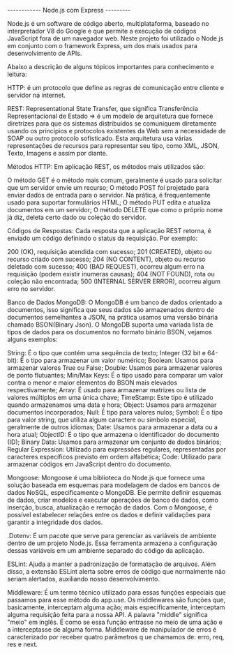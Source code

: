 
------------ Node.js com Express ---------

Node.js é um software de código aberto, multiplataforma, baseado no interpretador V8 do Google 
e que permite a execução de códigos JavaScript fora de um navegador web.
Neste projeto foi utilizado o Node.js em conjunto com o framework Express, um dos mais usados
para desenvolvimento de APIs.

Abaixo a descrição de alguns tópicos importantes para conhecimento e leitura:

HTTP: é um protocolo que define as regras de comunicação entre cliente e servidor na internet.

REST: Representational State Transfer, que significa Transferência Representacional de Estado => é um modelo 
de arquitetura que fornece diretrizes para que os sistemas distribuídos se comuniquem diretamente 
usando os princípios e protocolos existentes da Web sem a necessidade de SOAP ou outro protocolo sofisticado.
Esta arquitetura usa várias representações de recursos para representar seu tipo, como XML, JSON, Texto, 
Imagens e assim por diante.

Métodos HTTP: Em aplicação REST, os métodos mais utilizados são:

O método GET é o método mais comum, geralmente é usado para solicitar que um servidor envie um recurso;
O método POST foi projetado para enviar dados de entrada para o servidor. Na prática, é frequentemente usado 
para suportar formulários HTML;
O método PUT edita e atualiza documentos em um servidor;
O método DELETE que como o próprio nome já diz, deleta certo dado ou coleção do servidor.


Códigos de Respostas: Cada resposta que a aplicação REST retorna, é enviado um código 
definindo o status da requisição. Por exemplo:

200 (OK), requisição atendida com sucesso;
201 (CREATED), objeto ou recurso criado com sucesso;
204 (NO CONTENT), objeto ou recurso deletado com sucesso;
400 (BAD REQUEST), ocorreu algum erro na requisição (podem existir inumeras causas);
404 (NOT FOUND), rota ou coleção não encontrada;
500 (INTERNAL SERVER ERROR), ocorreu algum erro no servidor.


Banco de Dados MongoDB: O MongoDB é um banco de dados orientado a documentos, isso significa 
que seus dados são armazenados dentro de documentos semelhantes a JSON, na prática usamos 
uma versão binária chamado BSON(Binary Json). O MongoDB suporta uma variada lista de tipos de dados 
para os documentos no formato binário BSON, vejamos alguns exemplos:

String: É o tipo que contém uma sequência de texto;
Integer (32 bit e 64-bit): É o tipo para armazenar um valor numérico;
Boolean: Usamos para armazenar valores True ou False;
Double: Usamos para armazenar valores de ponto flutuantes;
Min/Max Keys: É o tipo usado para comparar um valor contra o menor e maior elementos do BSON mais elevados respectivamente;
Array: É usado para armazenar matrizes ou lista de valores múltiplos em uma única chave;
TimeStamp: Este tipo é utilizado quando armazenamos uma data e hora;
Object: Usamos para armazenar documentos incorporados;
Null: É tipo para valores nulos;
Symbol: É o tipo para valor string, que utiliza algum caractere ou símbolo especial, geralmente de outros idiomas;
Date: Usamos para armazenar a data ou a hora atual;
ObjectID: É o tipo que armazena o identificador do documento (ID);
Binary Data: Usamos para armazenar um conjunto de dados binários;
Regular Expression: Utilizado para expressões regulares, representadas por caracteres específicos previsto em ordem alfabética;
Code: Utilizado para armazenar códigos em JavaScript dentro do documento.


Mongoose: Mongoose é uma biblioteca do Node.js que fornece uma solução baseada em esquemas para modelagem de dados 
em bancos de dados NoSQL, especificamente o MongoDB. Ele permite definir esquemas de dados, criar modelos 
e executar operações de banco de dados, como inserção, busca, atualização e remoção de dados. 
Com o Mongoose, é possível estabelecer relações entre os dados e definir validações para garantir 
a integridade dos dados.


.Dotenv: É um pacote que serve para gerenciar as variáveis de ambiente dentro de um projeto Node.js. 
Essa ferramenta armazena a configuração dessas variáveis em um ambiente separado do código da aplicação.


ESLint: Ajuda a manter a padronização de formatação de arquivos. Além disso, a extensão 
ESLint alerta sobre erros de código que normalmente não seriam alertados, auxiliando nosso desenvolvimento.


Middleware: É um termo técnico utilizado para essas funções especiais que passamos para esse método do app.use.
Os middlewares são funções que, basicamente, interceptam alguma ação; mais especificamente, interceptam 
alguma requisição feita para a nossa API. A palavra "middle" significa "meio" em inglês. 
É como se essa função entrasse no meio de uma ação e a interceptasse de alguma forma. 
Middleware de manipulador de erros é caracterizado por receber quatro parâmetros q
ue chamamos de: erro, req, res e next.

